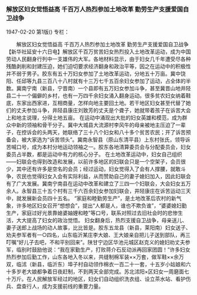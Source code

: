 ### 解放区妇女觉悟益高  千百万人热烈参加土地改革  勤劳生产支援爱国自卫战争

1947-02-20
第1版()
专栏：

　　解放区妇女觉悟益高
    千百万人热烈参加土地改革
    勤劳生产支援爱国自卫战争
    【新华社延安十六日电】解放区千百万贫苦妇女热烈投入土地改革运动，成为中国劳动人民翻身行列中一支雄伟的大军。各地材料显示，由于妇女几千年遭受尽各种残酷剥削和封建压迫，她们迫切要求经济翻身和政治平等，因之在运动中的积极性并不弱于男子。胶东有五十万妇女参加了土地改革运动，分地五十万亩。冀中饶阳、任邱等九县三百八十八村就有十三万七千五百余妇女参加了运动，占全体的半数。冀南宁南（新县，宁晋南）一个县即有五万妇女参加斗争，甚至冀晋山地井陉县二十一个偏僻的乡村，也有一万四千余妇女涌入翻身运动。很多贫农妇女纳着鞋底，东家出西家进，互相商量，怎样向地主要回土地。若干地区妇女甚至代替了她们的丈夫参加斗争，井陉县康庄刘致芳的丈夫是个聋子，她就带着孩子在诉苦大会上和地主说理，分得土地五亩。
    在运动中涌现出大批的妇女英雄和模范，成为群众中新的领袖和骨干分子。冀中大城县大流源村李风牛的母亲被地主压迫了一辈子，在控诉会的头两天，她联络了三十八个妇女和八十多个贫苦农民；开了诉苦预备会，被大家选为“诉苦领头”。冀南永智县（原山东清平县）上东村张氏，领导诉苦喊口号，成为本村分地运动领袖之一。胶东各地清算委员会与分配委员会，妇女委员占半数，都是运动中有力的核心分子。
    在土地改革运动中，妇女自己组织——妇联会也得到改造和发展，以前许多地区的妇联会只是一个空架子，会员很少，其中还有许多是空名的会员；经过运动，妇女觉得入了会有人撑腰，就敢斗争，农民也觉得妇女入会有实际利益，从而赞助自己的妻子媳妇加入，因此妇联会有了广大发展。冀南宁南县在运动中改革和建立了三四一个妇联会，大会妇女五万余人。永智县三十五个村有三千六百余妇女参加妇联会，井陉康庄在诉苦运动三天中，就发展新会员四十五名。
    “家庭和睦勤劳生产”，是土地改革后农村的新气象，许多地区妇女召开“想想会”，提出“人都是人，谁也不欺负谁”，“婆婆媳妇勤生产，家庭过好光景靠媳婆妯娌和睦”等口号，联系对照过去旧社会时的悲惨生活，大大提高了妇女的政治觉悟。
    妇女翻身后，热烈支援自卫战争，母亲送儿、妻子送郎上战场的动人故事，比比皆是。胶东五龙县（新县，莱阳南）妇女送子、劝夫参军者有一○四名，山东临沂某庄李大娘、王大娘亲自把儿子送到部队，再三叮嘱“好儿子去吧，不和平别回来”。陕甘宁边区华池元城区赵克义的媳妇劝丈夫参军，临别时鼓励他说：“我在家勤生产，打败蒋介石反动派再回家团圆！”许多妇女热烈参加后勤工作，山东各地入冬以来，共缝制棉军装××万套，做军鞋××余万双，临沭（新县，临沂东）埠子村自动领作棉衣一百二十一套，十五岁小姑娘和六十多岁老大娘都争着日夜赶制，不到两天全部完成。苏北沭阳×区妇女一周磨面七十万斤。在人民解放军经过的地区，妇女们自动组织洗衣组、设立茶水站、看护伤兵、盘查行人，成为支援前线的重要力量。
